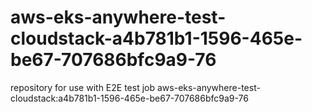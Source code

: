 # aws-eks-anywhere-test-cloudstack-a4b781b1-1596-465e-be67-707686bfc9a9-76
repository for use with E2E test job aws-eks-anywhere-test-cloudstack:a4b781b1-1596-465e-be67-707686bfc9a9-76
